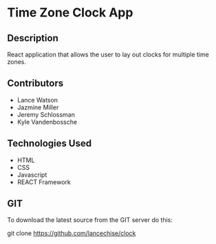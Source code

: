 # Time Zone Clock App

## Description

React application that allows the user to lay out clocks for multiple time zones.

## Contributors

- Lance Watson
- Jazmine Miller
- Jeremy Schlossman
- Kyle Vandenbossche

## Technologies Used

- HTML
- CSS
- Javascript
- REACT Framework

## GIT

To download the latest source from the GIT server do this:

git clone https://github.com/lancechise/clock
